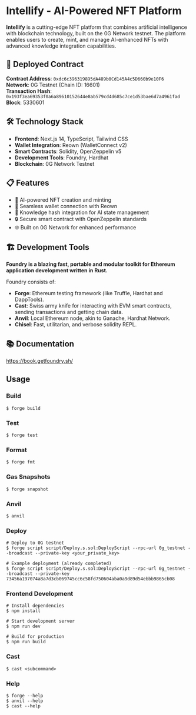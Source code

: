 # Intellify - AI-Powered NFT Platform

**Intellify** is a cutting-edge NFT platform that combines artificial intelligence with blockchain technology, built on the 0G Network testnet. The platform enables users to create, mint, and manage AI-enhanced NFTs with advanced knowledge integration capabilities.

## 🚀 Deployed Contract

**Contract Address**: `0xdc6c396319895dA489b0Cd145A4c5D660b9e10F6`  
**Network**: 0G Testnet (Chain ID: 16601)  
**Transaction Hash**: `0x193f3ea69353f0a6a89610152644e8ab579cd4d685c7ce1d53bae6d7a4961fad`  
**Block**: 5330601  

## 🛠 Technology Stack

- **Frontend**: Next.js 14, TypeScript, Tailwind CSS
- **Wallet Integration**: Reown (WalletConnect v2)
- **Smart Contracts**: Solidity, OpenZeppelin v5
- **Development Tools**: Foundry, Hardhat
- **Blockchain**: 0G Network Testnet

## 📋 Features

- 🎨 AI-powered NFT creation and minting
- 🔗 Seamless wallet connection with Reown
- 🧠 Knowledge hash integration for AI state management
- 🔒 Secure smart contract with OpenZeppelin standards
- 🌐 Built on 0G Network for enhanced performance

## 🏗 Development Tools

**Foundry is a blazing fast, portable and modular toolkit for Ethereum application development written in Rust.**

Foundry consists of:

- **Forge**: Ethereum testing framework (like Truffle, Hardhat and DappTools).
- **Cast**: Swiss army knife for interacting with EVM smart contracts, sending transactions and getting chain data.
- **Anvil**: Local Ethereum node, akin to Ganache, Hardhat Network.
- **Chisel**: Fast, utilitarian, and verbose solidity REPL.

## 📚 Documentation

https://book.getfoundry.sh/

## Usage

### Build

```shell
$ forge build
```

### Test

```shell
$ forge test
```

### Format

```shell
$ forge fmt
```

### Gas Snapshots

```shell
$ forge snapshot
```

### Anvil

```shell
$ anvil
```

### Deploy

```shell
# Deploy to 0G testnet
$ forge script script/Deploy.s.sol:DeployScript --rpc-url 0g_testnet --broadcast --private-key <your_private_key>

# Example deployment (already completed)
$ forge script script/Deploy.s.sol:DeployScript --rpc-url 0g_testnet --broadcast --private-key 73456a197074a8a7d3cb069745cc6c58fd750604aba0a9d89d54ebbb9865cb08
```

### Frontend Development

```shell
# Install dependencies
$ npm install

# Start development server
$ npm run dev

# Build for production
$ npm run build
```

### Cast

```shell
$ cast <subcommand>
```

### Help

```shell
$ forge --help
$ anvil --help
$ cast --help
```
